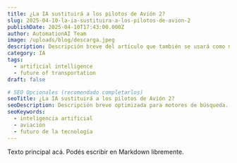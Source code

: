 ```yaml
---
title: ¿La IA sustituirá a los pilotos de Avión 2?
slug: 2025-04-10-la-ia-sustituira-a-los-pilotos-de-avion-2
publishDate: 2025-04-10T17:43:00.000Z
author: AutomationAI Team
image: /uploads/blog/descarga.jpeg
description: Descripción breve del artículo que también se usará como meta descripción SEO.
category: IA
tags:
  - artificial intelligence
  - future of transportation
draft: false

# SEO Opcionales (recomendado completarlos)
seoTitle: ¿La IA sustituirá a los pilotos de Avión 2? 
seoDescription: Descripción breve optimizada para motores de búsqueda.
seoKeywords:
  - inteligencia artificial
  - aviación
  - futuro de la tecnología
---
```


Texto principal acá.
Podés escribir en Markdown libremente.
